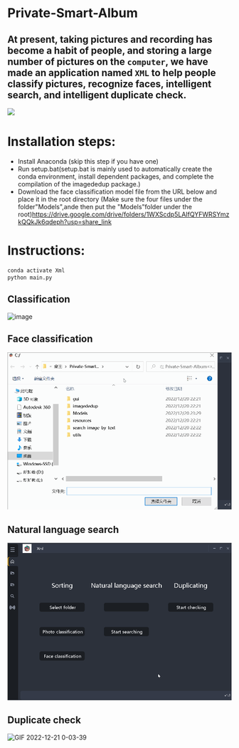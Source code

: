  Private-Smart-Album
 =
At present, taking pictures and recording has become a habit of people, and storing a large number of pictures on the `computer`, 
we have made an application named `XML` to help people classify pictures, recognize faces, intelligent search, and intelligent duplicate check.
-
![](https://hips.hearstapps.com/hmg-prod.s3.amazonaws.com/images/man-photographing-new-york-skyline-with-smartphone-royalty-free-image-1597229861.jpg?crop=1.00xw:0.748xh;0,0.205xh&resize=980:*)
# Installation steps:
* Install Anaconda (skip this step if you have one)<br>
* Run setup.bat(setup.bat is mainly used to automatically create the conda environment, install dependent packages, and complete the compilation of the imagededup package.)
*  Download the face classification model file from the URL below and place it in the root directory (Make sure the four files under the folder"Models",ande then put the "Models"folder under the root)https://drive.google.com/drive/folders/1WXScdp5LAIfQYFWRSYmzkQQkJk6qdeph?usp=share_link
# Instructions:
    conda activate Xml
    python main.py
    
    
## Classification
![image](https://github.com/Seandaytoy1005/Private-Smart-Album/blob/main/sort.gif)
## Face classification
![image](https://github.com/Seandaytoy1005/Private-Smart-Album/blob/main/facesort.gif)
## Natural language search
![image](https://github.com/Seandaytoy1005/Private-Smart-Album/blob/main/search.gif)
## Duplicate check
![GIF 2022-12-21 0-03-39](https://user-images.githubusercontent.com/103398011/208713193-659b3ea8-ad1e-4533-a406-cb1dc17ec688.gif)

